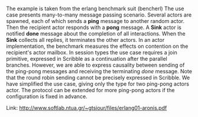 The example is taken from the erlang benchmark suit (bencherl)
The use case presents many-to-many message passing scenario. Several
actors are spawned, each of which sends a **ping** message to another
random actor. Then the recipient actor responds with a **pong** message. A **Sink** actor
is notified **done** message about the completion of all interactions. When the **Sink** collects all replies, it
terminates the other actors. In an actor implementation, the benchmark measures the effects on contention on
the recipient's actor mailbox. In session types the use case requires
a join primitive, expressed in Scribble as a continuation after the
parallel branches. However, we are able to express causality between sending of the ping-pong messages and receiving the terminating $done$ message.
Note that the round robin sending cannot be precisely expressed in
Scribble. We have simplified the use case, giving only the type for two
ping-pong actors actor. The protocol can be extended
for more ping-pong actors if the configuration is fixed in
advance.

Link: http://www.softlab.ntua.gr/~gtsiour/files/erlang01-aronis.pdf
